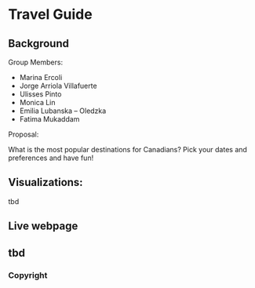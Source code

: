 # Travel Guide

## Background
Group Members:
-	Marina Ercoli 
-	Jorge Arriola Villafuerte
-	Ulisses Pinto 
-	Monica Lin 
-	Emilia Lubanska – Oledzka
-	Fatima Mukaddam

Proposal:

What is the most popular destinations for Canadians? Pick your dates and preferences and have fun!

## Visualizations:
tbd
## Live webpage
tbd
--
### Copyright
